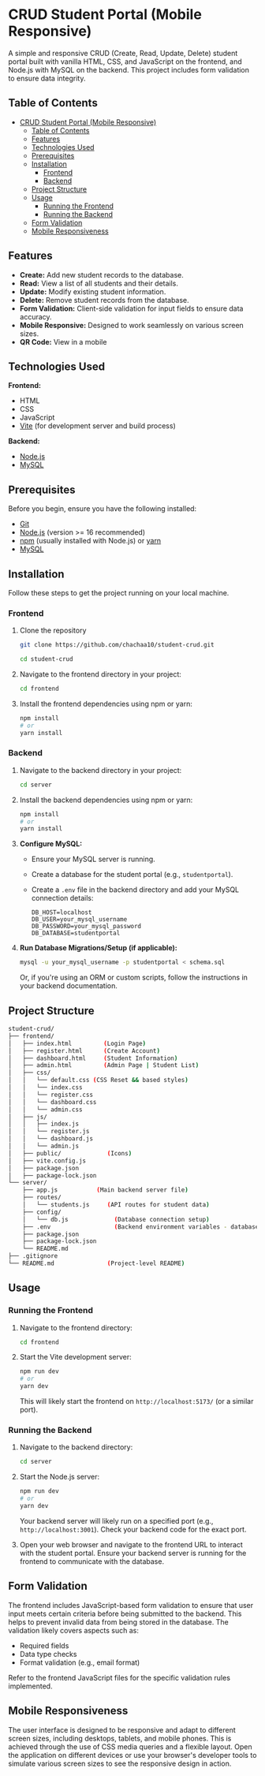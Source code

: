 # CRUD Student Portal (Mobile Responsive)

A simple and responsive CRUD (Create, Read, Update, Delete) student portal built with vanilla HTML, CSS, and JavaScript on the frontend, and Node.js with MySQL on the backend. This project includes form validation to ensure data integrity.

## Table of Contents

- [CRUD Student Portal (Mobile Responsive)](#crud-student-portal-mobile-responsive)
  - [Table of Contents](#table-of-contents)
  - [Features](#features)
  - [Technologies Used](#technologies-used)
  - [Prerequisites](#prerequisites)
  - [Installation](#installation)
    - [Frontend](#frontend)
    - [Backend](#backend)
  - [Project Structure](#project-structure)
  - [Usage](#usage)
    - [Running the Frontend](#running-the-frontend)
    - [Running the Backend](#running-the-backend)
  - [Form Validation](#form-validation)
  - [Mobile Responsiveness](#mobile-responsiveness)

## Features

- **Create:** Add new student records to the database.
- **Read:** View a list of all students and their details.
- **Update:** Modify existing student information.
- **Delete:** Remove student records from the database.
- **Form Validation:** Client-side validation for input fields to ensure data accuracy.
- **Mobile Responsive:** Designed to work seamlessly on various screen sizes.
- **QR Code:** View in a mobile

## Technologies Used

**Frontend:**

- HTML
- CSS
- JavaScript
- [Vite](https://vitejs.dev/) (for development server and build process)

**Backend:**

- [Node.js](https://nodejs.org/)
- [MySQL](https://www.mysql.com/)

## Prerequisites

Before you begin, ensure you have the following installed:

- [Git](https://git-scm.com/downloads)
- [Node.js](https://nodejs.org/download/) (version >= 16 recommended)
- [npm](https://www.npmjs.com/) (usually installed with Node.js) or [yarn](https://yarnpkg.com/)
- [MySQL](https://dev.mysql.com/downloads/)

## Installation

Follow these steps to get the project running on your local machine.

### Frontend

1. Clone the repository

   ```bash
   git clone https://github.com/chachaa10/student-crud.git

   cd student-crud
   ```

2. Navigate to the frontend directory in your project:

   ```bash
   cd frontend
   ```

3. Install the frontend dependencies using npm or yarn:

   ```bash
   npm install
   # or
   yarn install
   ```

### Backend

1.  Navigate to the backend directory in your project:

    ```bash
    cd server
    ```

2.  Install the backend dependencies using npm or yarn:

    ```bash
    npm install
    # or
    yarn install
    ```

3.  **Configure MySQL:**

    - Ensure your MySQL server is running.
    - Create a database for the student portal (e.g., `studentportal`).
    - Create a `.env` file in the backend directory and add your MySQL connection details:

      ```env
      DB_HOST=localhost
      DB_USER=your_mysql_username
      DB_PASSWORD=your_mysql_password
      DB_DATABASE=studentportal
      ```

4.  **Run Database Migrations/Setup (if applicable):**

    ```bash
    mysql -u your_mysql_username -p studentportal < schema.sql
    ```

    Or, if you're using an ORM or custom scripts, follow the instructions in your backend documentation.

## Project Structure

```bash
student-crud/
├── frontend/
│   ├── index.html         (Login Page)
│   ├── register.html      (Create Account)
│   ├── dashboard.html     (Student Information)
│   ├── admin.html         (Admin Page | Student List)
│   ├── css/
│   │   └── default.css (CSS Reset && based styles)
│   │   └── index.css
│   │   └── register.css
│   │   └── dashboard.css
│   │   └── admin.css
│   ├── js/
│   │   ├── index.js
│   │   └── register.js
│   │   └── dashboard.js
│   │   └── admin.js
│   ├── public/             (Icons)
│   ├── vite.config.js
│   ├── package.json
│   ├── package-lock.json
└── server/
    ├── app.js           (Main backend server file)
    ├── routes/
    │   └── students.js     (API routes for student data)
    ├── config/
    │   └── db.js             (Database connection setup)
    ├── .env                  (Backend environment variables - database credentials, ports, etc.)
    ├── package.json
    ├── package-lock.json
    └── README.md
├── .gitignore
└── README.md               (Project-level README)
```

## Usage

### Running the Frontend

1.  Navigate to the frontend directory:

    ```bash
    cd frontend
    ```

2.  Start the Vite development server:

    ```bash
    npm run dev
    # or
    yarn dev
    ```

    This will likely start the frontend on `http://localhost:5173/` (or a similar port).

### Running the Backend

1.  Navigate to the backend directory:

    ```bash
    cd server
    ```

2.  Start the Node.js server:

    ```bash
    npm run dev
    # or
    yarn dev
    ```

    Your backend server will likely run on a specified port (e.g., `http://localhost:3001`). Check your backend code for the exact port.

3.  Open your web browser and navigate to the frontend URL to interact with the student portal. Ensure your backend server is running for the frontend to communicate with the database.

## Form Validation

The frontend includes JavaScript-based form validation to ensure that user input meets certain criteria before being submitted to the backend. This helps to prevent invalid data from being stored in the database. The validation likely covers aspects such as:

- Required fields
- Data type checks
- Format validation (e.g., email format)

Refer to the frontend JavaScript files for the specific validation rules implemented.

## Mobile Responsiveness

The user interface is designed to be responsive and adapt to different screen sizes, including desktops, tablets, and mobile phones. This is achieved through the use of CSS media queries and a flexible layout. Open the application on different devices or use your browser's developer tools to simulate various screen sizes to see the responsive design in action.
